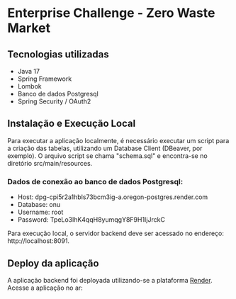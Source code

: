 # Enterprise Challenge - Zero Waste Market

## Tecnologias utilizadas

- Java 17
- Spring Framework
- Lombok
- Banco de dados Postgresql
- Spring Security / OAuth2


## Instalação e Execução Local

Para executar a aplicação localmente, é necessário executar um script para a criação das tabelas, utilizando um Database Client (DBeaver, por exemplo).
O arquivo script se chama "schema.sql" e encontra-se no diretório src/main/resources.

### Dados de conexão ao banco de dados Postgresql:

- Host: dpg-cpi5r2a1hbls73bcm3ig-a.oregon-postgres.render.com
- Database: onu
- Username: root
- Password: TpeLo3lhK4qqH8yumqgY8F9H1IjJrckC

Para execução local, o servidor backend deve ser acessado no endereço: http://localhost:8091.


## Deploy da aplicação

A aplicação backend foi deployada utilizando-se a plataforma [Render](https://render.com).
Acesse a aplicação no ar: 




